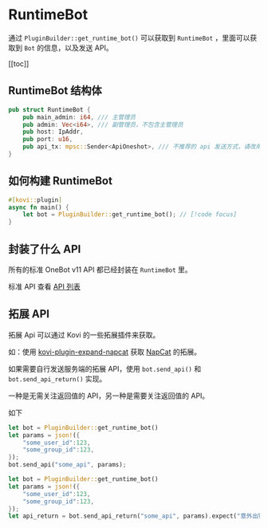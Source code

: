 # RuntimeBot

通过 `PluginBuilder::get_runtime_bot()` 可以获取到 `RuntimeBot` ，里面可以获取到 `Bot` 的信息，以及发送 API。

[[toc]]

## RuntimeBot 结构体

```rust
pub struct RuntimeBot {
    pub main_admin: i64, /// 主管理员
    pub admin: Vec<i64>, /// 副管理员，不包含主管理员
    pub host: IpAddr,
    pub port: u16,
    pub api_tx: mpsc::Sender<ApiOneshot>, /// 不推荐的 api 发送方式，请改用 bot.send_api() 发送api。
}
```

## 如何构建 RuntimeBot

```rust
#[kovi::plugin]
async fn main() { 
    let bot = PluginBuilder::get_runtime_bot(); // [!code focus]
}
```

## 封装了什么 API

所有的标准 OneBot v11 API 都已经封装在 `RuntimeBot` 里。

标准 API 查看 [API 列表](/api/onebot_api)

## 拓展 API

拓展 Api 可以通过 Kovi 的一些拓展插件来获取。

如：使用 [kovi-plugin-expand-napcat](https://crates.io/crates/kovi-plugin-expand-napcat) 获取 [NapCat](https://github.com/NapNeko/NapCatQQ) 的拓展。

如果需要自行发送服务端的拓展 API，使用 `bot.send_api()` 和 `bot.send_api_return()` 实现。

一种是无需关注返回值的 API，另一种是需要关注返回值的 API。

如下

```rust
let bot = PluginBuilder::get_runtime_bot()
let params = json!({
    "some_user_id":123,
    "some_group_id":123,
});
bot.send_api("some_api", params);
```

```rust
let bot = PluginBuilder::get_runtime_bot()
let params = json!({
    "some_user_id":123,
    "some_group_id":123,
});
let api_return = bot.send_api_return("some_api", params).expect("意外出错");
```





